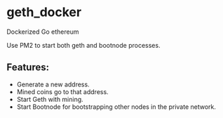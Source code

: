 # geth_docker
Dockerized Go ethereum

Use PM2 to start both geth and bootnode processes.

## Features:
* Generate a new address.
* Mined coins go to that address.
* Start Geth with mining.
* Start Bootnode for bootstrapping other nodes in the private network.